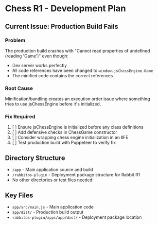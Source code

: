 # Chess R1 - Development Plan

## Current Issue: Production Build Fails

### Problem
The production build crashes with "Cannot read properties of undefined (reading 'Game')" even though:
- Dev server works perfectly
- All code references have been changed to `window.jsChessEngine.Game`
- The minified code contains the correct references

### Root Cause
Minification/bundling creates an execution order issue where something tries to use jsChessEngine before it's initialized.

### Fix Required
1. [ ] Ensure jsChessEngine is initialized before any class definitions
2. [ ] Add defensive checks in ChessGame constructor
3. [ ] Consider wrapping chess engine initialization in an IIFE
4. [ ] Test production build with Puppeteer to verify fix

## Directory Structure
- `/app` - Main application source and build
- `/rabbitos-plugin` - Deployment package structure for Rabbit R1
- No other directories or test files needed

## Key Files
- `app/src/main.js` - Main application code
- `app/dist/` - Production build output
- `rabbitos-plugin/apps/app/dist/` - Deployment package location